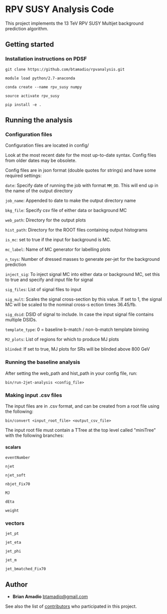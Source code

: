 # RPV SUSY Analysis Code

This project implements the 13 TeV RPV SUSY Multijet background prediction algorithm. 

## Getting started

### Installation instructions on PDSF
```
git clone https://github.com/btamadio/rpvanalysis.git

module load python/2.7-anaconda

conda create --name rpv_susy numpy

source activate rpv_susy

pip install -e .
```
## Running the analysis

### Configuration files

Configuration files are located in config/

Look at the most recent date for the most up-to-date syntax. Config files from older dates may be obsolete.

Config files are in json format (double quotes for strings) and have some required settings:

`date`: Specify date of running the job with format `MM_DD`. This will end up in the name of the output directory

`job_name`: Appended to date to make the output directory name

`bkg_file`: Specify csv file of either data or background MC

`web_path`: Directory for the output plots

`hist_path`: Directory for the ROOT files containing output histograms

`is_mc`: set to true if the input for background is MC. 

`mc_label`: Name of MC generator for labelling plots

`n_toys`: Number of dressed masses to generate per-jet for the background prediction

`inject_sig`: To inject signal MC into either data or background MC, set this to true and specify and input file for signal

`sig_files`: List of signal files to input

`sig_mult`: Scales the signal cross-section by this value. If set to 1, the signal MC will be scaled to the nominal cross-s
ection times 36.45/fb.

`sig_dsid`: DSID of signal to include. In case the input signal file contains multiple DSIDs.

`template_type`: 0 = baseline b-match / non-b-match template binning

`MJ_plots`: List of regions for which to produce MJ plots

`blinded`: If set to true, MJ plots for SRs will be blinded above 800 GeV

### Running the baseline analysis

After setting the web_path and hist_path in your config file, run:

```
bin/run-2jet-analysis <config_file>
```

### Making input .csv files

The input files are in .csv format, and can be created from a root file using the following:

```
bin/convert <input_root_file> <output_csv_file>
```

The input root file must contain a TTree at the top level called "miniTree" with the following branches:

#### scalars

`eventNumber`

`njet`

`njet_soft`

`nbjet_Fix70`

`MJ`

`dEta`

`weight`

### vectors

`jet_pt`

`jet_eta`

`jet_phi`

`jet_m`

`jet_bmatched_Fix70`


## Author

* **Brian Amadio**
btamadio@gmail.com

See also the list of [contributors](https://github.com/btamadio/rpvanalysis/contributors) who participated in this project.


